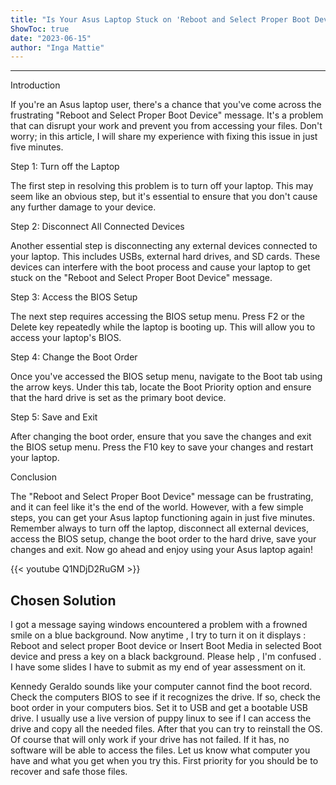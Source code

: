 ```yaml
---
title: "Is Your Asus Laptop Stuck on 'Reboot and Select Proper Boot Device'? Find Out How I Fixed Mine in Just 5 Minutes!"
ShowToc: true 
date: "2023-06-15"
author: "Inga Mattie"
---
```

*****
Introduction

If you're an Asus laptop user, there's a chance that you've come across the frustrating "Reboot and Select Proper Boot Device" message. It's a problem that can disrupt your work and prevent you from accessing your files. Don't worry; in this article, I will share my experience with fixing this issue in just five minutes. 

Step 1: Turn off the Laptop

The first step in resolving this problem is to turn off your laptop. This may seem like an obvious step, but it's essential to ensure that you don't cause any further damage to your device. 

Step 2: Disconnect All Connected Devices

Another essential step is disconnecting any external devices connected to your laptop. This includes USBs, external hard drives, and SD cards. These devices can interfere with the boot process and cause your laptop to get stuck on the "Reboot and Select Proper Boot Device" message.

Step 3: Access the BIOS Setup

The next step requires accessing the BIOS setup menu. Press F2 or the Delete key repeatedly while the laptop is booting up. This will allow you to access your laptop's BIOS. 

Step 4: Change the Boot Order

Once you've accessed the BIOS setup menu, navigate to the Boot tab using the arrow keys. Under this tab, locate the Boot Priority option and ensure that the hard drive is set as the primary boot device. 

Step 5: Save and Exit

After changing the boot order, ensure that you save the changes and exit the BIOS setup menu. Press the F10 key to save your changes and restart your laptop. 

Conclusion

The "Reboot and Select Proper Boot Device" message can be frustrating, and it can feel like it's the end of the world. However, with a few simple steps, you can get your Asus laptop functioning again in just five minutes. Remember always to turn off the laptop, disconnect all external devices, access the BIOS setup, change the boot order to the hard drive, save your changes and exit. Now go ahead and enjoy using your Asus laptop again!

{{< youtube Q1NDjD2RuGM >}} 



## Chosen Solution
 I got a message saying windows encountered a problem with a frowned smile on a blue background.  Now anytime , I try to turn it on it displays : Reboot and select proper Boot device or Insert Boot Media in selected Boot device and press a key on a black background. Please help , I'm  confused . I have some slides I have to submit as my end of year assessment on it.

 Kennedy Geraldo sounds like your computer cannot find the boot record. Check the computers BIOS to see if it recognizes the drive. If so, check the boot order in your computers bios. Set it to USB and get a bootable USB drive. I usually use a live version of puppy linux to see if I can access the drive and copy all the needed files. After that you can try to reinstall the OS. Of course that will only work if your drive has not failed. If it has, no software will be able to access the files. Let us know what computer you have and what you get when you try this. First priority for you should be to recover and safe those files.




